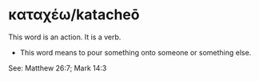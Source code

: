 # καταχέω/katacheō
This word is an action. It is a verb.

* This word means to pour something onto someone or something else.

See: Matthew 26:7; Mark 14:3

